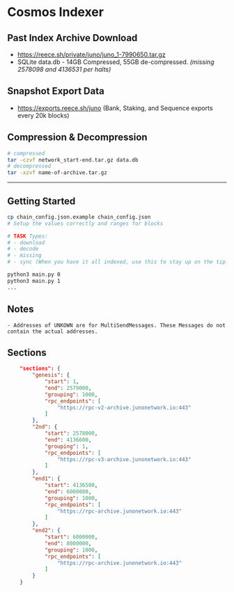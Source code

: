 # Cosmos Indexer

## Past Index Archive Download

- <https://reece.sh/private/juno/juno_1-7990650.tar.gz>
- SQLite data.db - 14GB Compressed, 55GB de-compressed. *(missing 2578098 and 4136531 per halts)*

## Snapshot Export Data

- <https://exports.reece.sh/juno> (Bank, Staking, and Sequence exports every 20k blocks)

## Compression & Decompression

```bash
# compressed
tar -czvf network_start-end.tar.gz data.db
# decompressed
tar -xzvf name-of-archive.tar.gz
```

---

## Getting Started

```bash
cp chain_config.json.example chain_config.json
# Setup the values correctly and ranges for blocks

# TASK Types:
# - download
# - decode
# - missing
# - sync (When you have it all indexed, use this to stay up on the tip. This gets latest chain & downloaded, and downloads / decodes all inbetween)

python3 main.py 0
python3 main.py 1
...
```

## Notes

```text
- Addresses of UNKOWN are for MultiSendMessages. These Messages do not contain the actual addresses.
```

## Sections
```json
    "sections": {
        "genesis": {
            "start": 1,
            "end": 2579000,
            "grouping": 1000,
            "rpc_endpoints": [
                "https://rpc-v2-archive.junonetwork.io:443"
            ]
        },
        "2nd": {
            "start": 2578000,
            "end": 4136600,
            "grouping": 1,
            "rpc_endpoints": [
                "https://rpc-v3-archive.junonetwork.io:443"
            ]
        },
        "end1": {
            "start": 4136500,
            "end": 6000000,
            "grouping": 1000,
            "rpc_endpoints": [
                "https://rpc-archive.junonetwork.io:443"
            ]
        },
        "end2": {
            "start": 6000000,
            "end": 8000000,
            "grouping": 1000,
            "rpc_endpoints": [
                "https://rpc-archive.junonetwork.io:443"
            ]
        }
    }
```